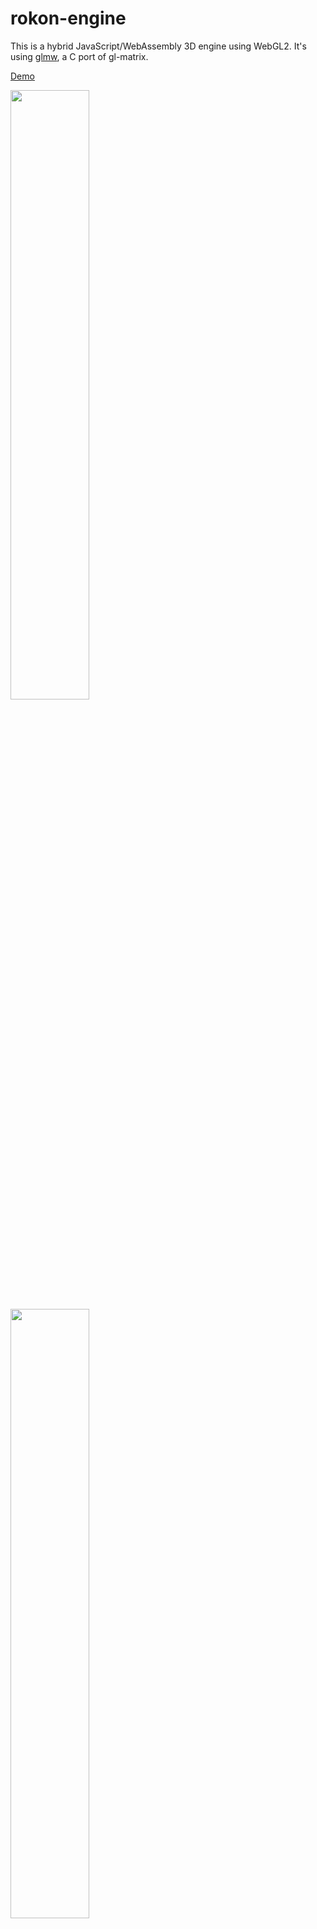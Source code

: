 # rokon-engine

This is a hybrid JavaScript/WebAssembly 3D engine using WebGL2. It's using [glmw](https://github.com/maierfelix/glmw), a C port of gl-matrix.

[Demo](https://maierfelix.github.io/rokon-engine/static/index.html)

<img src="https://github.com/maierfelix/rokon-engine/blob/master/screenshots/1.gif?raw=true" width="50%">
<img src="https://github.com/maierfelix/rokon-engine/blob/master/screenshots/2.gif?raw=true" width="50%">
<img src="https://github.com/maierfelix/rokon-engine/blob/master/screenshots/3.gif?raw=true" width="50%">

Features:
 - Deferred shading
 - PBR
 - Skeletal animations
 - Point + directional lighting
 - Instanced rendering
 - Environment mapping
 - Shadow mapping (WIP)
 - Cubemaps
 - Skyboxes
 - Ray casting (e.g. for mouse picking)
 - Bounding boxes
 - Plane realtime reflections + refractions
 - Billboarding
 - Multiple render target support
 - Frustum culling
 - Occlusion culling
 - Unified tangent/bitangent calculations
 - All direction fog
 - God rays
 - Blur/Bloom filtering
 - Supported file formats: .dae, .obj, .md5
 - Simple to use API's for Batching, FrameBuffers, Filtering, Bounding boxes, Lighting, Textures and Shader programs
